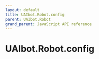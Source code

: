 ```yaml
---
layout: default
title: UAIbot.Robot.config
parent: UAIbot.Robot
grand_parent: JavaScript API reference
---
```


# UAIbot.Robot.config